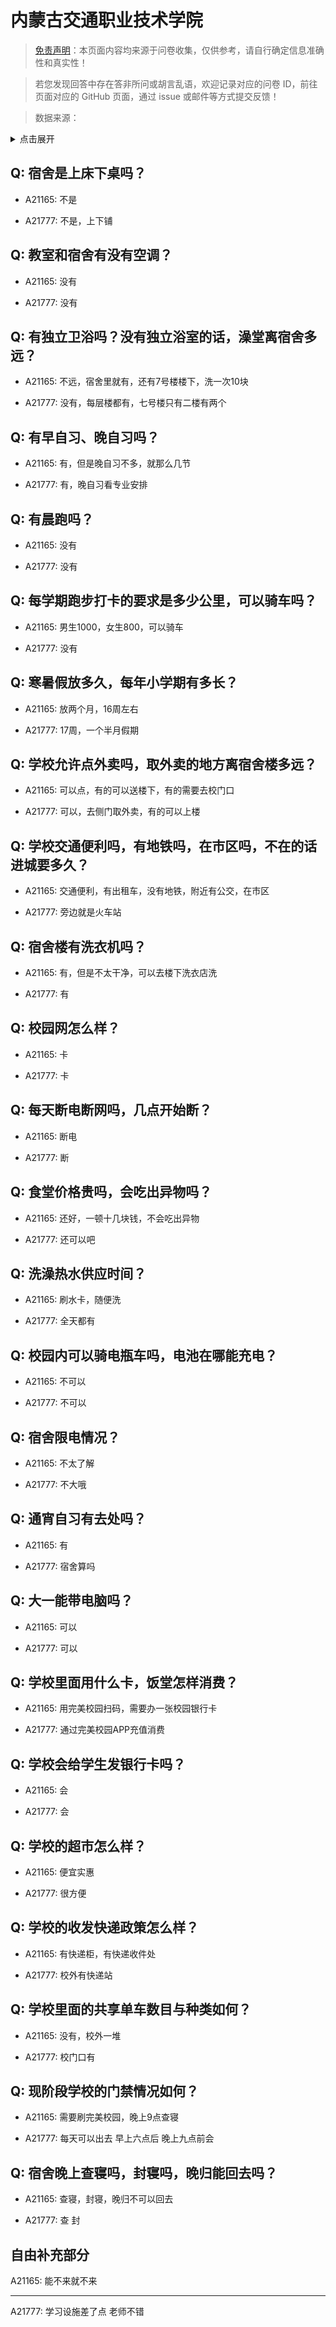# 内蒙古交通职业技术学院

> [免责声明](https://colleges.chat/#_3)：本页面内容均来源于问卷收集，仅供参考，请自行确定信息准确性和真实性！

> 若您发现回答中存在答非所问或胡言乱语，欢迎记录对应的问卷 ID，前往页面对应的 GitHub 页面，通过 issue 或邮件等方式提交反馈！

> 数据来源：

<details><summary>点击展开</summary>
<ul>
<li>A21165: 匿名 (2023 年 11 月)</li>
<li>A21777: 匿名 (2024 年 05 月)</li>
</ul>
</details>

## Q: 宿舍是上床下桌吗？

- A21165: 不是

- A21777: 不是，上下铺

## Q: 教室和宿舍有没有空调？

- A21165: 没有

- A21777: 没有

## Q: 有独立卫浴吗？没有独立浴室的话，澡堂离宿舍多远？

- A21165: 不远，宿舍里就有，还有7号楼楼下，洗一次10块

- A21777: 没有，每层楼都有，七号楼只有二楼有两个

## Q: 有早自习、晚自习吗？

- A21165: 有，但是晚自习不多，就那么几节

- A21777: 有，晚自习看专业安排

## Q: 有晨跑吗？

- A21165: 没有

- A21777: 没有

## Q: 每学期跑步打卡的要求是多少公里，可以骑车吗？

- A21165: 男生1000，女生800，可以骑车

- A21777: 没有

## Q: 寒暑假放多久，每年小学期有多长？

- A21165: 放两个月，16周左右

- A21777: 17周，一个半月假期

## Q: 学校允许点外卖吗，取外卖的地方离宿舍楼多远？

- A21165: 可以点，有的可以送楼下，有的需要去校门口

- A21777: 可以，去侧门取外卖，有的可以上楼

## Q: 学校交通便利吗，有地铁吗，在市区吗，不在的话进城要多久？

- A21165: 交通便利，有出租车，没有地铁，附近有公交，在市区

- A21777: 旁边就是火车站

## Q: 宿舍楼有洗衣机吗？

- A21165: 有，但是不太干净，可以去楼下洗衣店洗

- A21777: 有

## Q: 校园网怎么样？

- A21165: 卡

- A21777: 卡

## Q: 每天断电断网吗，几点开始断？

- A21165: 断电

- A21777: 断

## Q: 食堂价格贵吗，会吃出异物吗？

- A21165: 还好，一顿十几块钱，不会吃出异物

- A21777: 还可以吧

## Q: 洗澡热水供应时间？

- A21165: 刷水卡，随便洗

- A21777: 全天都有

## Q: 校园内可以骑电瓶车吗，电池在哪能充电？

- A21165: 不可以

- A21777: 不可以

## Q: 宿舍限电情况？

- A21165: 不太了解

- A21777: 不大哦

## Q: 通宵自习有去处吗？

- A21165: 有

- A21777: 宿舍算吗

## Q: 大一能带电脑吗？

- A21165: 可以

- A21777: 可以

## Q: 学校里面用什么卡，饭堂怎样消费？

- A21165: 用完美校园扫码，需要办一张校园银行卡

- A21777: 通过完美校园APP充值消费

## Q: 学校会给学生发银行卡吗？

- A21165: 会

- A21777: 会

## Q: 学校的超市怎么样？

- A21165: 便宜实惠

- A21777: 很方便

## Q: 学校的收发快递政策怎么样？

- A21165: 有快递柜，有快递收件处

- A21777: 校外有快递站

## Q: 学校里面的共享单车数目与种类如何？

- A21165: 没有，校外一堆

- A21777: 校门口有

## Q: 现阶段学校的门禁情况如何？

- A21165: 需要刷完美校园，晚上9点查寝

- A21777: 每天可以出去 早上六点后 晚上九点前会

## Q: 宿舍晚上查寝吗，封寝吗，晚归能回去吗？

- A21165: 查寝，封寝，晚归不可以回去

- A21777: 查 封

## 自由补充部分

A21165: 能不来就不来

***

A21777: 学习设施差了点 老师不错